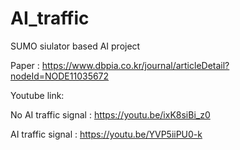 # AI_traffic

SUMO siulator based AI project

Paper : https://www.dbpia.co.kr/journal/articleDetail?nodeId=NODE11035672

Youtube link:

No AI traffic signal : https://youtu.be/ixK8siBi_z0


AI traffic signal : https://youtu.be/YVP5iiPU0-k
